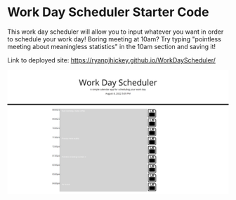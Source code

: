 # Work Day Scheduler Starter Code

This work day scheduler will allow you to input whatever you want in order to schedule your work day! Boring meeting at 10am? Try typing "pointless meeting about meaningless statistics" in the 10am section and saving it!

Link to deployed site: https://ryanpjhickey.github.io/WorkDayScheduler/

![Alt Text](WorkSchedWebPage.png)
